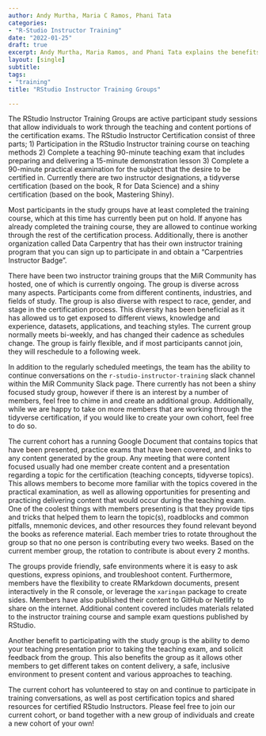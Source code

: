 ```yaml
---
author: Andy Murtha, Maria C Ramos, Phani Tata
categories:
- "R-Studio Instructor Training"
date: "2022-01-25"
draft: true
excerpt: Andy Murtha, Maria Ramos, and Phani Tata explains the benefits of the The RStudio Instructor Training Groups.
layout: [single]
subtitle:
tags:
- "training"
title: "RStudio Instructor Training Groups"

---
```


The RStudio Instructor Training Groups are active participant study sessions that allow individuals to work through the teaching and content portions of the certification exams. The RStudio Instructor Certification consist of three parts; 1) Participation in the RStudio Instructor training course on teaching methods 2) Complete a teaching 90-minute teaching exam that includes preparing and delivering a 15-minute demonstration lesson 3) Complete a 90-minute practical examination for the subject that the desire to be certified in. Currently there are two instructor designations, a tidyverse certification (based on the book, R for Data Science) and a shiny certification (based on the book, Mastering Shiny). 

Most participants in the study groups have at least completed the training course, which at this time has currently been put on hold. If anyone has already completed the training course, they are allowed to continue working through the rest of the certification process. Additionally, there is another organization called Data Carpentry that has their own instructor training program that you can sign up to participate in and obtain a “Carpentries Instructor Badge”.

There have been two instructor training groups that the MiR Community has hosted, one of which is currently ongoing. The group is diverse across many aspects. Participants come from different continents, industries, and fields of study. The group is also diverse with respect to race, gender, and stage in the certification process. This diversity has been beneficial as it has allowed us to get exposed to different views, knowledge and experience, datasets, applications, and teaching styles. The current group normally meets bi-weekly, and has changed their cadence as schedules change. The group is fairly flexible, and if most participants cannot join, they will reschedule to a following week. 

In addition to the regularly scheduled meetings, the team has the ability to continue conversations on the `r-studio-instructor-training` slack channel within the MiR Community Slack page. There currently has not been a shiny focused study group, however if there is an interest by a number of members, feel free to chime in and create an additional group. Additionally, while we are happy to take on more members that are working through the tidyverse certification, if you would like to create your own cohort, feel free to do so.

The current cohort has a running Google Document that contains topics that have been presented, practice exams that have been covered, and links to any content generated by the group. Any meeting that were content focused usually had one member create content and a presentation regarding a topic for the certification (teaching concepts, tidyverse topics). This allows  members to become more familiar with the topics covered in the practical examination, as well as allowing opportunities for presenting and practicing delivering content that would occur during the teaching exam. One of the coolest things with members presenting is that they provide tips and tricks that helped them to learn the topic(s), roadblocks and common pitfalls, mnemonic devices, and other resources they found relevant beyond the books as reference material. Each member tries to rotate throughout the group so that no one person is contributing every two weeks. Based on the current member group, the rotation to contribute is about every 2 months. 

The groups provide friendly, safe environments where it is easy to ask questions, express opinions, and troubleshoot content. Furthermore, members have the flexibility to create RMarkdown documents, present interactively in the R console, or leverage the `xaringan` package to create sides. Members have also published their content to GitHub or Netlify to share on the internet.  Additional content covered includes materials related to the instructor training course and sample exam questions published by RStudio.

Another benefit to participating with the study group is the ability to demo your teaching presentation prior to taking the teaching exam, and solicit feedback from the group. This also benefits the group as it allows other members to get different takes on content delivery, a safe, inclusive environment to present content and various approaches to teaching.

The current cohort has volunteered to stay on and continue to participate in training conversations, as well as post certification topics and shared resources for certified RStudio Instructors. Please feel free to join our current cohort, or band together with a new group of individuals and create a new cohort of your own!
